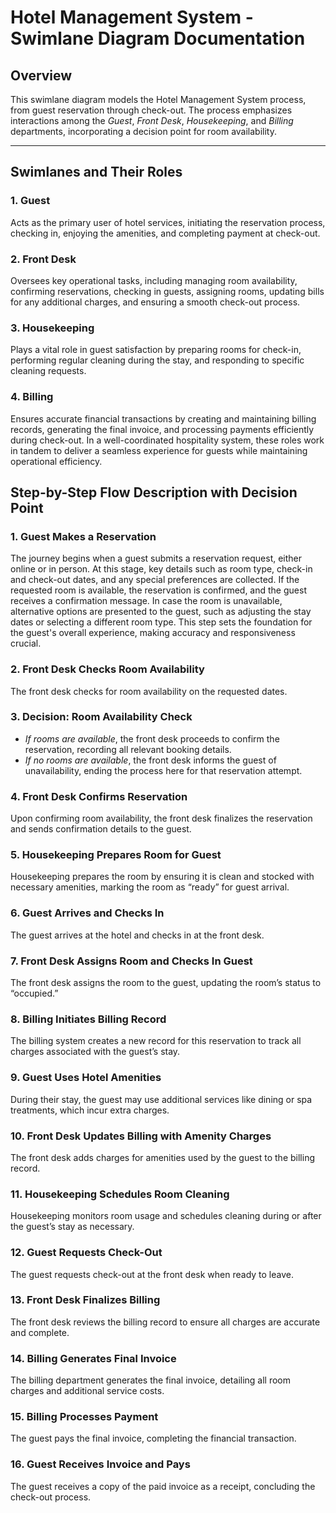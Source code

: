 # Hotel Management System - Swimlane Diagram Documentation

## Overview
This swimlane diagram models the Hotel Management System process, from guest reservation through check-out. The process emphasizes interactions among the *Guest*, *Front Desk*, *Housekeeping*, and *Billing* departments, incorporating a decision point for room availability.

---

## Swimlanes and Their Roles

### 1. Guest 
Acts as the primary user of hotel services, initiating the reservation process, checking in, enjoying the amenities, and completing payment at check-out.
### 2. Front Desk
Oversees key operational tasks, including managing room availability, confirming reservations, checking in guests, assigning rooms, updating bills for any additional charges, and ensuring a smooth check-out process.
### 3. Housekeeping
Plays a vital role in guest satisfaction by preparing rooms for check-in, performing regular cleaning during the stay, and responding to specific cleaning requests.
### 4. Billing
Ensures accurate financial transactions by creating and maintaining billing records, generating the final invoice, and processing payments efficiently during check-out.
In a well-coordinated hospitality system, these roles work in tandem to deliver a seamless experience for guests while maintaining operational efficiency.

## Step-by-Step Flow Description with Decision Point
### 1. Guest Makes a Reservation
The journey begins when a guest submits a reservation request, either online or in person. At this stage, key details such as room type, check-in and check-out dates, and any special preferences are collected.
If the requested room is available, the reservation is confirmed, and the guest receives a confirmation message. In case the room is unavailable, alternative options are presented to the guest, such as adjusting the stay dates or selecting a different room type.
This step sets the foundation for the guest's overall experience, making accuracy and responsiveness crucial.
### 2. Front Desk Checks Room Availability
The front desk checks for room availability on the requested dates.
### 3. Decision: Room Availability Check
- *If rooms are available*, the front desk proceeds to confirm the reservation, recording all relevant booking details.
- *If no rooms are available*, the front desk informs the guest of unavailability, ending the process here for that reservation attempt.

### 4. Front Desk Confirms Reservation
Upon confirming room availability, the front desk finalizes the reservation and sends confirmation details to the guest.

### 5. Housekeeping Prepares Room for Guest
Housekeeping prepares the room by ensuring it is clean and stocked with necessary amenities, marking the room as “ready” for guest arrival.
### 6. Guest Arrives and Checks In
The guest arrives at the hotel and checks in at the front desk.

### 7. Front Desk Assigns Room and Checks In Guest
The front desk assigns the room to the guest, updating the room’s status to “occupied.”

### 8. Billing Initiates Billing Record
The billing system creates a new record for this reservation to track all charges associated with the guest’s stay.

### 9. Guest Uses Hotel Amenities
During their stay, the guest may use additional services like dining or spa treatments, which incur extra charges.

### 10. Front Desk Updates Billing with Amenity Charges
The front desk adds charges for amenities used by the guest to the billing record.

### 11. Housekeeping Schedules Room Cleaning
Housekeeping monitors room usage and schedules cleaning during or after the guest’s stay as necessary.

### 12. Guest Requests Check-Out
The guest requests check-out at the front desk when ready to leave.

### 13. Front Desk Finalizes Billing
The front desk reviews the billing record to ensure all charges are accurate and complete.

### 14. Billing Generates Final Invoice
The billing department generates the final invoice, detailing all room charges and additional service costs.

### 15. Billing Processes Payment
The guest pays the final invoice, completing the financial transaction.

### 16. Guest Receives Invoice and Pays
The guest receives a copy of the paid invoice as a receipt, concluding the check-out process.











